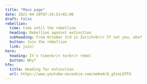 ```yaml
---
title: "Main page"
date: 2021-04-20T07:24:51+02:00
draft: false
rebellion:
  time: time until the rebellion
  heading: Rebellion against extinction
  subheading: From October 3rd in Zurich<br/> If not you, who?
  button: Join the rebellion
  link: join/
hero:
  heading: It's time<br/> to<br/> rebel
  button: Why? 
hfe:
  title: Heading for extinction
  url: https://www.youtube-nocookie.com/embed/O_g3zoL8TFU
---
```

